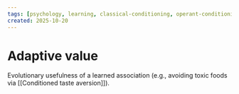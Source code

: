 ```yaml
---
tags: [psychology, learning, classical-conditioning, operant-conditioning, observational-learning, cognition]
created: 2025-10-20
---
```

# Adaptive value

Evolutionary usefulness of a learned association (e.g., avoiding toxic foods via [[Conditioned taste aversion]]).
